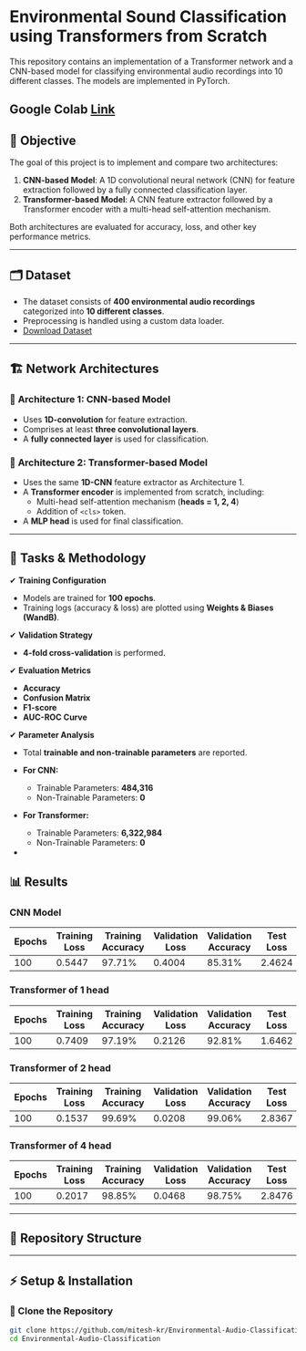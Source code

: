 # Environmental Sound Classification using Transformers from Scratch

This repository contains an implementation of a Transformer network and a CNN-based model for classifying environmental audio recordings into 10 different classes. The models are implemented in PyTorch.
## Google Colab [Link](https://colab.research.google.com/drive/1verjVPaupv9xLMw20HILHFqJn-iUHgTj?usp=sharing) 

## 📌 Objective

The goal of this project is to implement and compare two architectures:

1. **CNN-based Model**: A 1D convolutional neural network (CNN) for feature extraction followed by a fully connected classification layer.
2. **Transformer-based Model**: A CNN feature extractor followed by a Transformer encoder with a multi-head self-attention mechanism.

Both architectures are evaluated for accuracy, loss, and other key performance metrics.

---

## 🗂 Dataset

- The dataset consists of **400 environmental audio recordings** categorized into **10 different classes**.
- Preprocessing is handled using a custom data loader.
- [Download Dataset](https://iitjacin-my.sharepoint.com/personal/mishra_10_iitj_ac_in/_layouts/15/onedrive.aspx?id=%2Fpersonal%2Fmishra%5F10%5Fiitj%5Fac%5Fin%2FDocuments%2FAudio%5FAssignment%5FDL%2FArchive%2Ezip&parent=%2Fpersonal%2Fmishra%5F10%5Fiitj%5Fac%5Fin%2FDocuments%2FAudio%5FAssignment%5FDL&ga=1)


---

## 🏗 Network Architectures

### 🔹 **Architecture 1: CNN-based Model**
- Uses **1D-convolution** for feature extraction.
- Comprises at least **three convolutional layers**.
- A **fully connected layer** is used for classification.

### 🔹 **Architecture 2: Transformer-based Model**
- Uses the same **1D-CNN** feature extractor as Architecture 1.
- A **Transformer encoder** is implemented from scratch, including:
  - Multi-head self-attention mechanism (**heads = 1, 2, 4**)
  - Addition of `<cls>` token.
- A **MLP head** is used for final classification.

---

## 📌 Tasks & Methodology

✔ **Training Configuration**
- Models are trained for **100 epochs**.
- Training logs (accuracy & loss) are plotted using **Weights & Biases (WandB)**.

✔ **Validation Strategy**
- **4-fold cross-validation** is performed.

✔ **Evaluation Metrics**
- **Accuracy**
- **Confusion Matrix**
- **F1-score**
- **AUC-ROC Curve**

✔ **Parameter Analysis**
- Total **trainable and non-trainable parameters** are reported.
- **For CNN:**
  - Trainable Parameters: **484,316**
  - Non-Trainable Parameters: **0**
- **For Transformer:**
  - Trainable Parameters: **6,322,984**
  - Non-Trainable Parameters: **0**



- 


## 📊 Results

### CNN Model

| Epochs | Training Loss | Training Accuracy | Validation Loss | Validation Accuracy | Test Loss | Test Accuracy | F1 Score |
|--------|--------------|-------------------|----------------|---------------------|-----------|--------------|---------|
| 100    | 0.5447       | 97.71%            | 0.4004         | 85.31%             | 2.4624    | 47.50%       | 0.4066  |



### Transformer of 1 head

| Epochs | Training Loss | Training Accuracy | Validation Loss | Validation Accuracy | Test Loss | Test Accuracy | F1 Score |
|--------|--------------|-------------------|----------------|---------------------|-----------|--------------|----------|
| 100    | 0.7409       | 97.19%            | 0.2126         | 92.81%              | 1.6462    | 55.00%       | 0.5187   |


### Transformer of 2 head

| Epochs | Training Loss | Training Accuracy | Validation Loss | Validation Accuracy | Test Loss | Test Accuracy | F1 Score |
|--------|--------------|-------------------|----------------|---------------------|-----------|--------------|----------|
| 100    | 0.1537       | 99.69%            | 0.0208         | 99.06%             | 2.8367    | 47.50%       | 0.4371   |


### Transformer of 4 head

| Epochs | Training Loss | Training Accuracy | Validation Loss | Validation Accuracy | Test Loss | Test Accuracy | F1 Score |
|--------|--------------|-------------------|----------------|---------------------|-----------|--------------|----------|
| 100    | 0.2017       | 98.85%            | 0.0468         | 98.75%             | 2.8476    | 45.00%       | 0.4252   |



---

## 📂 Repository Structure




---

## ⚡ Setup & Installation

### 🔹 Clone the Repository

```bash
git clone https://github.com/mitesh-kr/Environmental-Audio-Classification.git
cd Environmental-Audio-Classification
